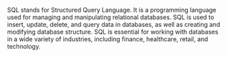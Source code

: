 SQL stands for Structured Query Language. It is a programming language used for managing and manipulating relational databases. SQL is used to insert, update, delete, and query data in databases, as well as creating and modifying database structure. SQL is essential for working with databases in a wide variety of industries, including finance, healthcare, retail, and technology.
